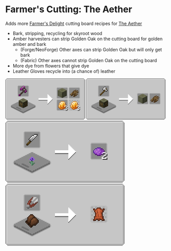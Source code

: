 # Farmer's Cutting: The Aether
Adds more [Farmer's Delight](https://modrinth.com/mod/farmers-delight) cutting board recipes for [The Aether](https://modrinth.com/mod/aether)

- Bark, stripping, recycling for skyroot wood
- Amber harvesters can strip Golden Oak on the cutting board for golden amber and bark
    - (Forge/NeoForge) Other axes can strip Golden Oak but will only get bark
    - (Fabric) Other axes cannot strip Golden Oak on the cutting board
- More dye from flowers that give dye
- Leather Gloves recycle into (a chance of) leather

![Wood Cutting](media/woodcutting.png) ![Flower Cutting](media/flowercutting.png) ![Leather Gloves Cutting](media/leatherglovescutting.png) 